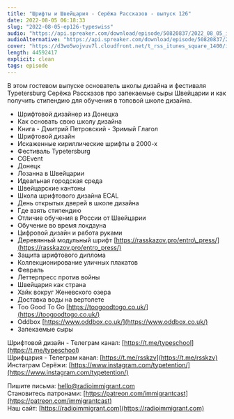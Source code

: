 ```yaml
---
title: "Шрифты и Швейцария - Серёжа Рассказов - выпуск 126"
date: 2022-08-05 06:18:33
slug: "2022-08-05-ep126-typeswiss"
audio: "https://api.spreaker.com/download/episode/50820837/2022_08_05_icast_ep126_typeswiss.mp3"
audioAlternative: "https://api.spreaker.com/download/episode/50820837/2022_08_05_icast_ep126_typeswiss.mp3"
cover: "https://d3wo5wojvuv7l.cloudfront.net/t_rss_itunes_square_1400/images.spreaker.com/original/9b9d43c8473ae23ab0893f04dd0bb783.jpg"
length: 44592417
explicit: clean
tags: episode
---
```


В этом гостевом выпуске основатель школы дизайна и фестиваля Typetersburg Серёжа Рассказов про запекаемые сыры Швейцарии и как получить стипендию для обучения в топовой школе дизайна.  
  
* Шрифтовой дизайнер из Донецка  
* Как основать свою школу дизайна  
* Книга - Дмитрий Петровский - Зримый Глагол  
* Шрифтовой дизайн  
* Искаженные кириллические шрифты в 2000-х  
* Фестиваль Typetersburg  
* CGEvent  
* Донецк  
* Лозанна в Швейцарии  
* Идеальная городская среда  
* Швейцарские кантоны  
* Школа шрифтового дизайна ECAL  
* День открытых дверей в школе дизайна  
* Где взять стипендию  
* Отличие обучения в России от Швейцарии  
* Обучение во время локдауна  
* Цифровой дизайн и работа руками  
* Деревянный модульный шрифт [https://rasskazov.pro/entro\_press/](https://rasskazov.pro/entro_press/)  
* Защита шрифтового диплома  
* Коллекционирование уличных плакатов  
* Февраль  
* Леттерпресс против войны  
* Швейцария как страна  
* Хайк вокруг Женевского озера  
* Доставка воды на вертолете  
* Too Good To Go [https://toogoodtogo.co.uk/](https://toogoodtogo.co.uk/)  
* Oddbox [https://www.oddbox.co.uk/](https://www.oddbox.co.uk/)  
* Запекаемые сыры  
  
Шрифтовой дизайн - Телеграм канал: [https://t.me/typeschool](https://t.me/typeschool)  
Шрифцария - Телеграм канал: [https://t.me/rsskzv](https://t.me/rsskzv)  
Инстаграм Серёжи: [https://www.instagram.com/typetention/](https://www.instagram.com/typetention/)  
  
Пишите письма: [hello@radioimmigrant.com](mailto:hello@radioimmigrant.com)  
Становитесь патронами: [https://patreon.com/immigrantcast](https://patreon.com/immigrantcast)  
Наш сайт: [https://radioimmigrant.com](https://radioimmigrant.com)
